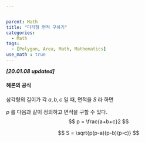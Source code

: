 ```yaml
---


parent: Math
title: "다각형 면적 구하기"
categories:
  - Math
tags:
  - [Polygon, Area, Math, Mathematics]
use_math : true
---
```


***[20.01.08 updated]***



#### 헤론의 공식

삼각형의 길이가 각 $a,b,c$ 일 때, 면적을 $S$ 라 하면

$p$ 를 다음과 같이 정의하고 면적을 구할 수 있다. 
$$
p = \frac{a+b+c}2
$$

$$
S = \sqrt{p(p-a)(p-b)(p-c)}
$$
